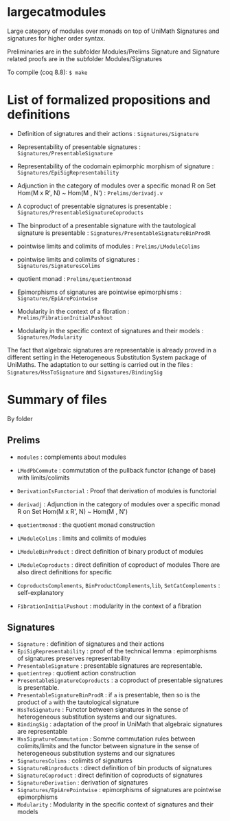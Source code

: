 # largecatmodules
Large category of modules over monads on top of UniMath
Signatures and signatures for higher order syntax.

Preliminaries are in the subfolder Modules/Prelims
Signature and Signature related proofs are in the subfolder Modules/Signatures

To compile (coq 8.8): `$ make`



# List of formalized propositions and definitions

- Definition of signatures and their actions : `Signatures/Signature`
- Representability of presentable signatures : `Signatures/PresentableSignature`
- Representability of the codomain epimorphic morphism of signature : `Signatures/EpiSigRepresentability`
- Adjunction in the category of modules over a specific monad R  on Set
          Hom(M x R', N) ~ Hom(M , N') : `Prelims/derivadj.v`
          

- A coproduct of presentable  signatures is presentable : `Signatures/PresentableSignatureCoproducts` 
- The binproduct of a presentable  signature with the tautological signature is
     presentable : `Signatures/PresentableSignatureBinProdR` 
- pointwise limits and colimits of modules : `Prelims/LModuleColims`
- pointwise limits and colimits of signatures : `Signatures/SignaturesColims`
- quotient monad : `Prelims/quotientmonad`
- Epimorphisms of signatures are pointwise epimorphisms : `Signatures/EpiArePointwise`
- Modularity in the context of a fibration : `Prelims/FibrationInitialPushout`
- Modularity in the specific context of signatures and their models : `Signatures/Modularity`
          
The fact that algebraic signatures are representable is already proved in
a different setting in the Heterogeneous Substitution System package of UniMaths.
The adaptation to our setting is carried out in the files : `Signatures/HssToSignature` and
`Signatures/BindingSig`

# Summary of files
By folder

## Prelims

- `modules` : complements about modules
- `LModPbCommute` : commutation of the pullback functor (change of base)
        with limits/colimits
    
- `DerivationIsFunctorial` : Proof that derivation of modules is functorial
- `derivadj` : Adjunction in the category of modules over a specific monad R on Set
          Hom(M x R', N) ~ Hom(M , N') 

- `quotientmonad` : the quotient monad construction

- `LModuleColims` : limits and colimits of modules
- `LModuleBinProduct` : direct definition of binary product of modules
- `LModuleCoproducts` : direct definition of coproduct of modules
    There are also direct definitions for specific 

- `CoproductsComplements`, `BinProductComplements`,`lib`, `SetCatComplements` : self-explanatory
- `FibrationInitialPushout` : modularity in the context of a fibration

## Signatures
- `Signature` : definition of  signatures and their actions
- `EpiSigRepresentability` : proof of the technical lemma : epimorphisms of signatures preserves
        representability
- `PresentableSignature` : presentable  signatures are representable.
- `quotientrep` : quotient action construction
- `PresentableSignatureCoproducts` : a coproduct of presentable  signatures is presentable.
- `PresentableSignatureBinProdR` : if `a` is presentable, then so is the product of `a` with
  the tautological signature 
- `HssToSignature` : Functor between signatures in the sense of heterogeneous substitution systems
       and our  signatures.
- `BindingSig` : adaptation of the proof in UniMath that algebraic signatures are representable
- `HssSignatureCommutation` : Somme commutation rules between colimits/limits and the 
    functor between signature in the sense of heterogeneous substitution systems and our
    signatures
- `SignaturesColims` : colimits of  signatures
- `SignatureBinproducts` : direct definition of bin products of  signatures
- `SignatureCoproduct` : direct definition of coproducts of  signatures
- `SignatureDerivation` : derivation of signatures
- `Signatures/EpiArePointwise` : epimorphisms of signatures are pointwise epimorphisms
- `Modularity` : Modularity in the specific context of signatures and their models
